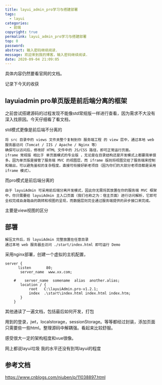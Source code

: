 ```yaml
---
title: layui_admin_pro学习与搭建部署
tags:
  - layui
categories:
  - 前端
copyright: true
permalink: layui_admin_pro学习与搭建部署
top: 0
password: 
abstract: 输入密码继续阅读.
message: 欢迎来到我的博客，输入密码继续阅读.
date: 2020-09-04 21:09:05
---
```

具体内容仍然要看官网的文档。

记录下今天的收获

<!--more-->

## layuiadmin pro单页版是前后端分离的框架

之前尝试搭建源码的过程发现不能像std常规版一样进行查看，因为需求不大没有深入找原因。今天仔细看了看文档，

std模式更像是前后端不分离的
```
将 src 目录中的 views 文件夹整个复制到你 服务端工程 的 view 层中，通过本地 web 服务器访问（Tomcat / IIS / Apache / Nginx 等）
确保可以访问后，修改好 HTML 文件中的 JS/CSS 路径，即可正常运行页面。
iframe 常规版 相比于 单页面模式的专业版 ，无论是在目录结构还是开发模式上都要简单很多。因为单页版是接管了服务端 MVC 的视图层，而 iframe 版则将视图交给了服务端来控制和输出，可以避免鉴权的复杂程度，直接可衔接好新老项目（因为你们的大部分老项目都是采用 iframe 模式）。
```
而pro模式是前后端分离的
```
由于 layuiAdmin 可采用前后端分离开发模式，因此你无需将其放置在你的服务端 MVC 框架中，你只需要给 layuiAdmin 主入口页面（我们也称之为：宿主页面）进行访问解析，它即可全权完成自身路由的跳转和视图的呈现，而数据层则完全通过服务端提供的异步接口来完成。
```

主要是view视图的区分


## 部署
```
解压文件后，将 layuiAdmin 完整放置在任意目录
通过本地 web 服务器去访问 ./start/index.html 即可运行 Demo
```
采用nginx部署，创建一个虚拟的主机配置，

```
server {
      listen       80;
       server_name  www.xx.com;	
     
    #    server_name  somename  alias  another.alias;
       location / {
           root   C:\layuiAdmin.pro-v1.2.1;
           index  .\start\index.html index.html index.htm;
       }
    }
```
其他通读了一遍文档，包括最后如何开发，打包

用到的登录，jwt，localstorage，sessionStorage。等等都经过封装，添加页面只需要些一些html。整理源码中解耦强。看起来比较舒服。

感受很大一定的架构程度和vue很像。

网上都说layui垃圾 我的水平还没有到骂layui的程度

## 参考文档
https://www.cnblogs.com/niuben/p/11038897.html

